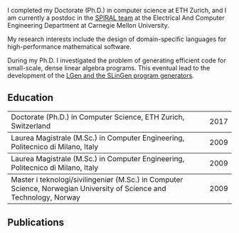 I completed my Doctorate (Ph.D.) in computer science at ETH Zurich, and I am currently a postdoc in the [SPIRAL team](https://spiral.net) at the Electrical And Computer Engineering Department at Carnegie Mellon University. 

My research interests include the design of domain-specific languages for high-performance mathematical software.

During my Ph.D. I investigated the problem of generating efficient code for small-scale, dense linear algebra programs. This eventual lead to the development of the [LGen and the SLinGen program generators](https://acl.inf.ethz.ch/research/LGen/).

## Education

<table rules="rows" cellpadding="0">
  <tr>
    <td>Doctorate (Ph.D.) in Computer Science, ETH Zurich, Switzerland</td>
    <td align="right">2017</td>
  </tr>
  <tr>
    <td>Laurea Magistrale (M.Sc.) in Computer Engineering, Politecnico di Milano, Italy</td>
    <td align="right">2009</td>
  </tr>
  <tr>
    <td>Laurea Magistrale (M.Sc.) in Computer Engineering, Politecnico di Milano, Italy</td>
    <td align="right">2009</td>
  </tr>
  <tr>
    <td>Master i teknologi/sivilingeniør (M.Sc.) in Computer Science, Norwegian University of Science and Technology, Norway</td>
    <td align="right">2009</td>
  </tr>
</table>

## Publications
